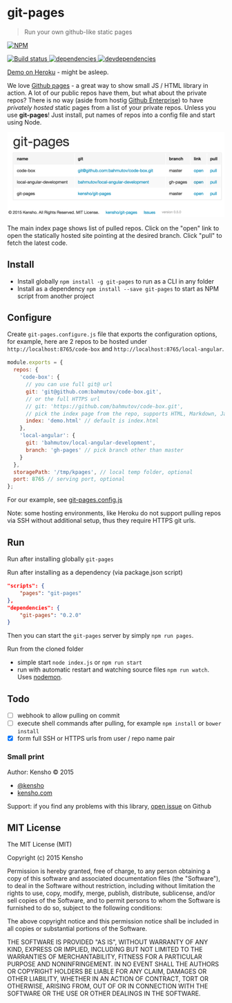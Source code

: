 # git-pages

> Run your own github-like static pages

[![NPM][git-pages-icon] ][git-pages-url]

[![Build status][git-pages-ci-image] ][git-pages-ci-url]
[![dependencies][git-pages-dependencies-image] ][git-pages-dependencies-url]
[![devdependencies][git-pages-devdependencies-image] ][git-pages-devdependencies-url]

[git-pages-icon]: https://nodei.co/npm/git-pages.png?downloads=true
[git-pages-url]: https://npmjs.org/package/git-pages
[git-pages-ci-image]: https://travis-ci.org/kensho/git-pages.png?branch=master
[git-pages-ci-url]: https://travis-ci.org/kensho/git-pages
[git-pages-dependencies-image]: https://david-dm.org/kensho/git-pages.png
[git-pages-dependencies-url]: https://david-dm.org/kensho/git-pages
[git-pages-devdependencies-image]: https://david-dm.org/kensho/git-pages/dev-status.png
[git-pages-devdependencies-url]: https://david-dm.org/kensho/git-pages#info=devDependencies

[Demo on Heroku](http://git-pages.herokuapp.com/) - might be asleep.

We love [Github pages](https://pages.github.com/) - a great way to show small JS / HTML library in action.
A lot of our public repos have them, but what about the private repos? There is no way (aside from 
hostig [Github Enterprise](https://enterprise.github.com/features)) to have *privately hosted* static
pages from a list of your private repos. Unless you use **git-pages**! Just install, put names of
repos into a config file and start using Node.

![git-pages screenshot](images/screenshot.png)

The main index page shows list of pulled repos. Click on the "open" link to open the statically hosted
site pointing at the desired branch. Click "pull" to fetch the latest code.

## Install

* Install globally `npm install -g git-pages` to run as a CLI in any folder
* Install as a dependency `npm install --save git-pages` to start as NPM script from another project

## Configure

Create `git-pages.configure.js` file that exports the configuration options, for example,
here are 2 repos to be hosted under `http://localhost:8765/code-box` and
`http://localhost:8765/local-angular`.

```js
module.exports = {
  repos: {
    'code-box': {
      // you can use full git@ url
      git: 'git@github.com:bahmutov/code-box.git',
      // or the full HTTPS url
      // git: 'https://github.com/bahmutov/code-box.git',
      // pick the index page from the repo, supports HTML, Markdown, Jade
      index: 'demo.html' // default is index.html
    },
    'local-angular': {
      git: 'bahmutov/local-angular-development',
      branch: 'gh-pages' // pick branch other than master
    }
  },
  storagePath: '/tmp/kpages', // local temp folder, optional
  port: 8765 // serving port, optional
};
```

For our example, see [git-pages.config.js](git-pages.config.js)

Note: some hosting environments, like Heroku do not support pulling repos via SSH without additional setup, 
thus they require HTTPS git urls.

## Run

Run after installing globally `git-pages`

Run after installing as a dependency (via package.json script)

```json
"scripts": {
    "pages": "git-pages"
},
"dependencies": {
    "git-pages": "0.2.0"
}
```

Then you can start the `git-pages` server by simply `npm run pages`.

Run from the cloned folder

* simple start `node index.js` or `npm run start`
* run with automatic restart and watching source files `npm run watch`. 
Uses [nodemon](http://nodemon.io/).

## Todo

* [ ] webhook to allow pulling on commit
* [ ] execute shell commands after pulling, for example `npm install` or `bower install`
* [x] form full SSH or HTTPS urls from user / repo name pair

### Small print

Author: Kensho &copy; 2015

* [@kensho](https://twitter.com/kensho)
* [kensho.com](http://kensho.com)

Support: if you find any problems with this library,
[open issue](https://github.com/kensho/git-pages/issues) on Github

## MIT License

The MIT License (MIT)

Copyright (c) 2015 Kensho

Permission is hereby granted, free of charge, to any person obtaining a copy of
this software and associated documentation files (the "Software"), to deal in
the Software without restriction, including without limitation the rights to
use, copy, modify, merge, publish, distribute, sublicense, and/or sell copies of
the Software, and to permit persons to whom the Software is furnished to do so,
subject to the following conditions:

The above copyright notice and this permission notice shall be included in all
copies or substantial portions of the Software.

THE SOFTWARE IS PROVIDED "AS IS", WITHOUT WARRANTY OF ANY KIND, EXPRESS OR
IMPLIED, INCLUDING BUT NOT LIMITED TO THE WARRANTIES OF MERCHANTABILITY, FITNESS
FOR A PARTICULAR PURPOSE AND NONINFRINGEMENT. IN NO EVENT SHALL THE AUTHORS OR
COPYRIGHT HOLDERS BE LIABLE FOR ANY CLAIM, DAMAGES OR OTHER LIABILITY, WHETHER
IN AN ACTION OF CONTRACT, TORT OR OTHERWISE, ARISING FROM, OUT OF OR IN
CONNECTION WITH THE SOFTWARE OR THE USE OR OTHER DEALINGS IN THE SOFTWARE.
